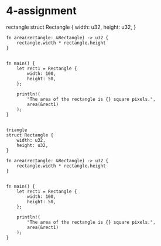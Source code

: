 # 4-assignment
rectangle
struct Rectangle {
        width: u32,
        height: u32,
    }
    
    fn area(rectangle: &Rectangle) -> u32 {
        rectangle.width * rectangle.height
    }
    
    
    fn main() {
        let rect1 = Rectangle {
            width: 100,
            height: 50,
        };
    
        println!(
            "The area of the rectangle is {} square pixels.",
            area(&rect1)
        );
    }
    
    
    triangle
    struct Rectangle {
        width: u32,
        height: u32,
    }
    
    fn area(rectangle: &Rectangle) -> u32 {
        rectangle.width * rectangle.height
    }
    
    
    fn main() {
        let rect1 = Rectangle {
            width: 100,
            height: 50,
        };
    
        println!(
            "The area of the rectangle is {} square pixels.",
            area(&rect1)
        );
    }
